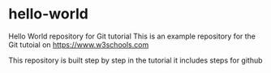 # hello-world
Hello World repository for Git tutorial
This is an example repository for the Git tutoial on https://www.w3schools.com

This repository is built step by step in the tutorial
it includes steps  for github
